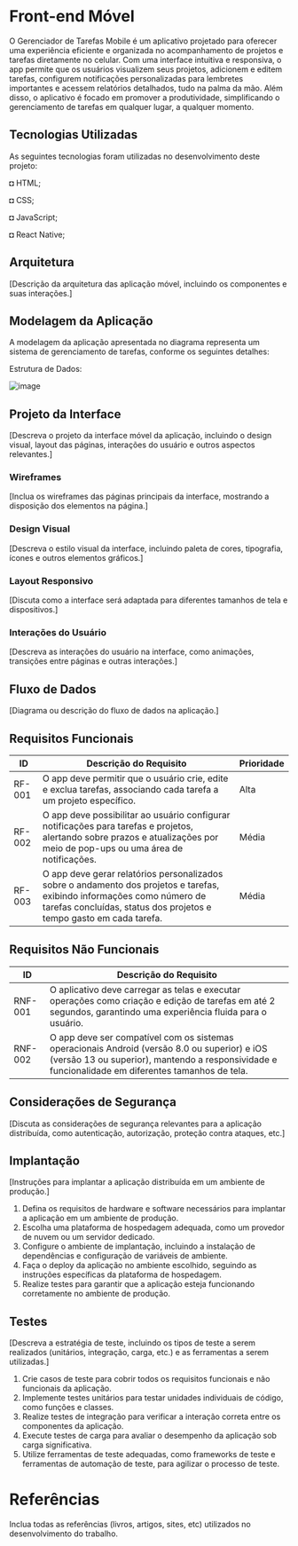 # Front-end Móvel

O Gerenciador de Tarefas Mobile é um aplicativo projetado para oferecer uma experiência eficiente e organizada no acompanhamento de projetos e tarefas diretamente no celular. Com uma interface intuitiva e responsiva, o app permite que os usuários visualizem seus projetos, adicionem e editem tarefas, configurem notificações personalizadas para lembretes importantes e acessem relatórios detalhados, tudo na palma da mão. Além disso, o aplicativo é focado em promover a produtividade, simplificando o gerenciamento de tarefas em qualquer lugar, a qualquer momento.

## Tecnologias Utilizadas

As seguintes tecnologias foram utilizadas no desenvolvimento deste projeto:

◘ HTML;

◘ CSS;

◘ JavaScript;

◘ React Native;

## Arquitetura

[Descrição da arquitetura das aplicação móvel, incluindo os componentes e suas interações.]

## Modelagem da Aplicação

A modelagem da aplicação apresentada no diagrama representa um sistema de gerenciamento de tarefas, conforme os seguintes detalhes:


Estrutura de Dados:

![image](https://github.com/user-attachments/assets/773d0312-76fb-49df-915f-3bb9da3a378d)


## Projeto da Interface
[Descreva o projeto da interface móvel da aplicação, incluindo o design visual, layout das páginas, interações do usuário e outros aspectos relevantes.]

### Wireframes
[Inclua os wireframes das páginas principais da interface, mostrando a disposição dos elementos na página.]

### Design Visual
[Descreva o estilo visual da interface, incluindo paleta de cores, tipografia, ícones e outros elementos gráficos.]

### Layout Responsivo
[Discuta como a interface será adaptada para diferentes tamanhos de tela e dispositivos.]

### Interações do Usuário
[Descreva as interações do usuário na interface, como animações, transições entre páginas e outras interações.]

## Fluxo de Dados

[Diagrama ou descrição do fluxo de dados na aplicação.]

## Requisitos Funcionais

| ID     | Descrição do Requisito                                                                                                                                         | Prioridade |
|--------|----------------------------------------------------------------------------------------------------------------------------------------------------------------|------------|
| RF-001 | O app deve permitir que o usuário crie, edite e exclua tarefas, associando cada tarefa a um projeto específico.                                           | Alta       |
| RF-002 | O app deve possibilitar ao usuário configurar notificações para tarefas e projetos, alertando sobre prazos e atualizações por meio de pop-ups ou uma área de notificações. | Média      |
| RF-003 | O app deve gerar relatórios personalizados sobre o andamento dos projetos e tarefas, exibindo informações como número de tarefas concluídas, status dos projetos e tempo gasto em cada tarefa. | Média      |

## Requisitos Não Funcionais

| ID     | Descrição do Requisito                                                                                                                |
|--------|---------------------------------------------------------------------------------------------------------------------------------------|
| RNF-001 | O aplicativo deve carregar as telas e executar operações como criação e edição de tarefas em até 2 segundos, garantindo uma experiência fluida para o usuário.          |
| RNF-002 | O app deve ser compatível com os sistemas operacionais Android (versão 8.0 ou superior) e iOS (versão 13 ou superior), mantendo a responsividade e funcionalidade em diferentes tamanhos de tela.                 |


## Considerações de Segurança

[Discuta as considerações de segurança relevantes para a aplicação distribuída, como autenticação, autorização, proteção contra ataques, etc.]

## Implantação

[Instruções para implantar a aplicação distribuída em um ambiente de produção.]

1. Defina os requisitos de hardware e software necessários para implantar a aplicação em um ambiente de produção.
2. Escolha uma plataforma de hospedagem adequada, como um provedor de nuvem ou um servidor dedicado.
3. Configure o ambiente de implantação, incluindo a instalação de dependências e configuração de variáveis de ambiente.
4. Faça o deploy da aplicação no ambiente escolhido, seguindo as instruções específicas da plataforma de hospedagem.
5. Realize testes para garantir que a aplicação esteja funcionando corretamente no ambiente de produção.

## Testes

[Descreva a estratégia de teste, incluindo os tipos de teste a serem realizados (unitários, integração, carga, etc.) e as ferramentas a serem utilizadas.]

1. Crie casos de teste para cobrir todos os requisitos funcionais e não funcionais da aplicação.
2. Implemente testes unitários para testar unidades individuais de código, como funções e classes.
3. Realize testes de integração para verificar a interação correta entre os componentes da aplicação.
4. Execute testes de carga para avaliar o desempenho da aplicação sob carga significativa.
5. Utilize ferramentas de teste adequadas, como frameworks de teste e ferramentas de automação de teste, para agilizar o processo de teste.

# Referências

Inclua todas as referências (livros, artigos, sites, etc) utilizados no desenvolvimento do trabalho.
